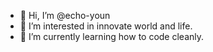 - 👋 Hi, I’m @echo-youn
- 👀 I’m interested in innovate world and life.
- 🌱 I’m currently learning how to code cleanly.

<!---
echo-youn/echo-youn is a ✨ special ✨ repository because its `README.md` (this file) appears on your GitHub profile.
You can click the Preview link to take a look at your changes.
--->

